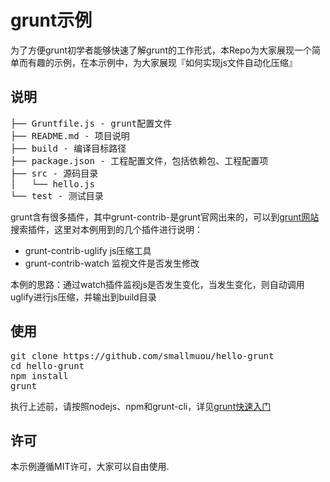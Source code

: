 # grunt示例

为了方便grunt初学者能够快速了解grunt的工作形式，本Repo为大家展现一个简单而有趣的示例，在本示例中，为大家展现『如何实现js文件自动化压缩』

## 说明

<pre>
├── Gruntfile.js - grunt配置文件
├── README.md - 项目说明
├── build - 编译目标路径
├── package.json - 工程配置文件，包括依赖包、工程配置项
├── src - 源码目录
│   └── hello.js
└── test - 测试目录
</pre>

grunt含有很多插件，其中grunt-contrib-是grunt官网出来的，可以到[grunt网站](http://www.gruntjs.net/plugins)搜索插件，这里对本例用到的几个插件进行说明：

* grunt-contrib-uglify  js压缩工具
* grunt-contrib-watch  监视文件是否发生修改

本例的思路：通过watch插件监视js是否发生变化，当发生变化，则自动调用uglify进行js压缩，并输出到build目录

## 使用
<pre>
git clone https://github.com/smallmuou/hello-grunt
cd hello-grunt
npm install
grunt
</pre>
执行上述前，请按照nodejs、npm和grunt-cli，详见[grunt快速入门](http://www.gruntjs.net/getting-started)

## 许可

本示例遵循MIT许可，大家可以自由使用.
